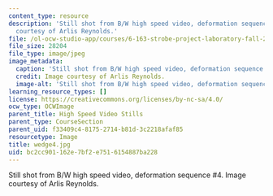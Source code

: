 ```yaml
---
content_type: resource
description: 'Still shot from B/W high speed video, deformation sequence #4. Image
  courtesy of Arlis Reynolds.'
file: /ol-ocw-studio-app/courses/6-163-strobe-project-laboratory-fall-2005/bc2cc901162e7bf2e7516154887ba228_wedge4.jpg
file_size: 28204
file_type: image/jpeg
image_metadata:
  caption: 'Still shot from B/W high speed video, deformation sequence #4.'
  credit: Image courtesy of Arlis Reynolds.
  image-alt: 'Still shot from B/W high speed video, deformation sequence #4.'
learning_resource_types: []
license: https://creativecommons.org/licenses/by-nc-sa/4.0/
ocw_type: OCWImage
parent_title: High Speed Video Stills
parent_type: CourseSection
parent_uid: f33409c4-8175-2714-b81d-3c2218afaf85
resourcetype: Image
title: wedge4.jpg
uid: bc2cc901-162e-7bf2-e751-6154887ba228
---
```

Still shot from B/W high speed video, deformation sequence #4. Image courtesy of Arlis Reynolds.